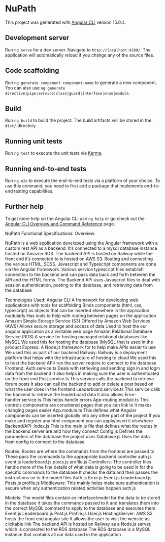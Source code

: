 # NuPath

This project was generated with [Angular CLI](https://github.com/angular/angular-cli) version 15.0.4.

## Development server

Run `ng serve` for a dev server. Navigate to `http://localhost:4200/`. The application will automatically reload if you change any of the source files.

## Code scaffolding

Run `ng generate component component-name` to generate a new component. You can also use `ng generate directive|pipe|service|class|guard|interface|enum|module`.

## Build

Run `ng build` to build the project. The build artifacts will be stored in the `dist/` directory.

## Running unit tests

Run `ng test` to execute the unit tests via [Karma](https://karma-runner.github.io).

## Running end-to-end tests

Run `ng e2e` to execute the end-to-end tests via a platform of your choice. To use this command, you need to first add a package that implements end-to-end testing capabilities.

## Further help

To get more help on the Angular CLI use `ng help` or go check out the [Angular CLI Overview and Command Reference](https://angular.io/cli) page.


NuPath Functional Specifications:
Overview:

NuPath is a web application developed using the Angular framework with a custom rest API as a backend. 
It’s connected to a mysql database instance hosted on Amazon RDS.
 The backend API is hosted on Railway while the front end it’s connected to is hosted on AWS S3. 
Routing and connecting the various HTML, SCSS, Javascript and Typescript  components are done via the Angular framework.
Various service typescript files establish connection to the backend and can pass data back and forth between the API and the HTML forms.
The Backend API uses Javascript files to deal with session authentication, posting to the database, and retrieving data from the database


Technologies Used:
Angular CLI
A framework for developing web applications with tools for scaffolding
Binds components (html, css, typescript) as objects that can be inserted elsewhere in the application modularly 
Has tools to help with routing between pages on the application
Amazon Simple Storage Service (S3)
Offered by Amazon Web Services (AWS)
Allows secure storage and access of data
Used to host the our angular application as a visitable web page
Amazon Relational Database Service (RDS)
A service for hosting managed relational databases like MySQL
We used this for hosting the database (MySQL that is used in the product
Express:
A  Node.js framework for to help make APIs easier to use
We used this as part of our backend
Railway:
Railway is a deployment platform that helps with the infrastructure of hosting to cloud
We used this to host the backend API/ run the server require to connect to the database 
Frontend:
Auth.service.ts
Deals with retrieving and sending sign in and login data from the backend 
It also helps in making sure the user is authenticated on the front end
Post.service.ts
This service calls the backend to retrieve forum posts
It also can call the backend to add or delete a post based on what the user does in the frontend
Leaderboard.service.ts
This service calls the backend to retrieve the leaderboard data
It also allows 
Error-handler.service.ts
This helps handle errors
App-routing.module.ts
This controls components are considered pages that you can link to
It makes changing pages easier
App.module.ts
This defines what Angular components can be inserted globally into any other part of the project
If you make and register any html component you can apply/insert it elsewhere
Backend/API:
Index.js
This is the main js file that defines what the routes in the backend server are and how they connect
Config.js
Defines the parameters of the database the project uses
Database.js 
Uses the data from config to connect to the database

Routes:
Routes are where the commands from the frontend are passed to
These pass the commands to the appropriate backend controller
auth.js
event.js
leaderboard.js
posts.js
profile.js
Controllers:
The controller files handle more of the fine details of what data is going to be used in for the specific commands to the database
It checks the data and then passes the instructions on to the model files
Auth.js
Error.js
Event.js
Leaderboard.js
Posts.js
profile.js
Middleware:
This mainly helps make sure authentication is secure when any authentication related activities happen
auth.js

Models:
The model files contain an interface/model for the data to be stored in the database
It takes the commands passed to it and translates them into the correct MySQL command to apply to the database and executes them.
Event.js
Leaderboard.js
Post.js
Profile.js
User.js
Hosting/Server:
AWS S3 hosts the front end angular site
It allows the user to visit the website as clickable link
The backend API is hosted on Railway as a Node.js server, which is connected to the RDS database
The RDS database is a MySQL instance that contains all our data used in the application


